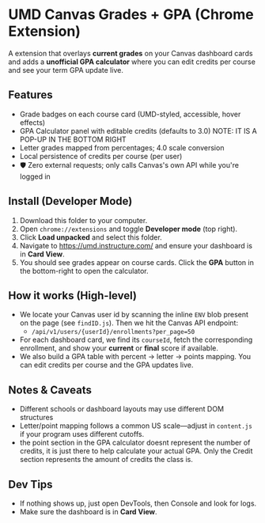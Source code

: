 # UMD Canvas Grades + GPA (Chrome Extension)

A extension that overlays **current grades** on your Canvas dashboard cards and adds a **unofficial GPA calculator** where you can edit credits per course and see your term GPA update live.


## Features
- Grade badges on each course card (UMD-styled, accessible, hover effects)
-  GPA Calculator panel with editable credits (defaults to 3.0) NOTE: IT IS A POP-UP IN THE BOTTOM RIGHT
-  Letter grades mapped from percentages; 4.0 scale conversion
-  Local persistence of credits per course (per user)
- 🛡 Zero external requests; only calls Canvas's own API while you're logged in

## Install (Developer Mode)
1. Download this folder to your computer.
2. Open `chrome://extensions` and toggle **Developer mode** (top right).
3. Click **Load unpacked** and select this folder.
4. Navigate to <https://umd.instructure.com/> and ensure your dashboard is in **Card View**.
5. You should see grades appear on course cards. Click the **GPA** button in the bottom-right to open the calculator.

## How it works (High-level)
- We locate your Canvas user id by scanning the inline `ENV` blob present on the page (see `findID.js`). Then we hit the Canvas API endpoint:
  - `/api/v1/users/{userId}/enrollments?per_page=50`
- For each dashboard card, we find its `courseId`, fetch the corresponding enrollment, and show your **current** or **final** score if available.
- We also build a GPA table with percent → letter → points mapping. You can edit credits per course and the GPA updates live.

## Notes & Caveats
- Different schools or dashboard layouts may use different DOM structures
- Letter/point mapping follows a common US scale—adjust in `content.js` if your program uses different cutoffs.
- the point section in the GPA calculator doesnt represent the number of credits, it is just there to help calculate your actual GPA. Only the Credit section represents the amount of credits the class is.

## Dev Tips
- If nothing shows up, just open DevTools, then Console and look for logs.
- Make sure the dashboard is in **Card View**.
